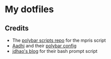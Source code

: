 # My dotfiles

## Credits

* The [polybar scripts repo](https://github.com/polybar/polybar-scripts/tree/master/polybar-scripts/player-mpris-tail) for the mpris script
* [Aadhi](https://github.com/AadhiKeerthanan) and their [polybar config](https://github.com/AadhiKeerthanan/dotfiles/blob/main/polybar/config)
* [jdhao's blog](https://jdhao.github.io/2021/03/31/bash_prompt_config/) for their bash prompt script